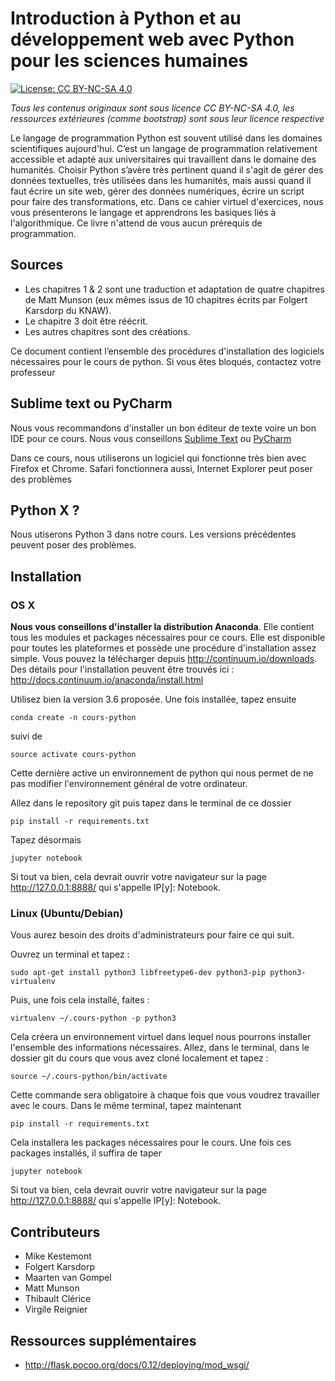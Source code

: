 Introduction à Python et au développement web avec Python pour les sciences humaines
===

[![License: CC BY-NC-SA 4.0](https://img.shields.io/badge/License-CC%20BY--NC--SA%204.0-lightgrey.svg)](https://creativecommons.org/licenses/by-nc-sa/4.0/)

*Tous les contenus originaux sont sous licence CC BY-NC-SA 4.0, les ressources extérieures (comme bootstrap) sont sous leur licence respective*


Le langage de programmation Python est souvent utilisé dans les domaines scientifiques aujourd'hui. C’est un langage de programmation relativement accessible et adapté aux universitaires qui travaillent dans le domaine des humanités. Choisir Python s’avère très pertinent quand il s'agit de gérer des données textuelles, très utilisées dans les humanités, mais aussi quand il faut écrire un site web, gérer des données numériques, écrire un script pour faire des transformations, etc. Dans ce cahier virtuel d'exercices, nous vous présenterons le langage et apprendrons les basiques liés à l'algorithmique. Ce livre n'attend de vous aucun prérequis de programmation.

## Sources

- Les chapitres 1 & 2 sont une traduction et adaptation de quatre chapitres de Matt Munson (eux mêmes issus de 10 chapitres écrits par Folgert Karsdorp du KNAW).
- Le chapitre 3 doit être réécrit.
- Les autres chapitres sont des créations.

Ce document contient l’ensemble des procédures d'installation des logiciels nécessaires pour le cours de python. Si vous êtes bloqués, contactez votre professeur

## Sublime text ou PyCharm

Nous vous recommandons d'installer un bon éditeur de texte voire un bon IDE pour ce cours. Nous vous conseillons [Sublime Text](https://www.sublimetext.com) ou [PyCharm](https://www.jetbrains.com/pycharm)

Dans ce cours, nous utiliserons un logiciel qui fonctionne très bien avec Firefox et Chrome. Safari fonctionnera aussi, Internet Explorer peut poser des problèmes 

## Python X ?

Nous utiserons Python 3 dans notre cours. Les versions précédentes peuvent poser des problèmes.


## Installation

### OS X

**Nous vous conseillons d'installer la distribution Anaconda**. Elle contient tous les modules et packages nécessaires pour ce cours. Elle est disponible pour toutes les plateformes et possède une procédure d'installation assez simple. Vous pouvez la télécharger depuis http://continuum.io/downloads.  Des détails pour l'installation peuvent être trouvés ici : http://docs.continuum.io/anaconda/install.html 

Utilisez bien la version 3.6 proposée. Une fois installée, tapez ensuite

```shell
conda create -n cours-python
```

suivi de

```shell
source activate cours-python
```

Cette dernière active un environnement de python qui nous permet de ne pas modifier l'environnement général de votre ordinateur. 

Allez dans le repository git puis tapez dans le terminal de ce dossier

```shell
pip install -r requirements.txt
```

Tapez désormais

```shell
jupyter notebook
```

Si tout va bien, cela devrait ouvrir votre navigateur sur la page http://127.0.0.1:8888/ qui s'appelle IP[y]: Notebook.

### Linux (Ubuntu/Debian)

Vous aurez besoin des droits d'administrateurs pour faire ce qui suit.

Ouvrez un terminal et tapez :

```shell
sudo apt-get install python3 libfreetype6-dev python3-pip python3-virtualenv
```

Puis, une fois cela installé, faites :

```shell
virtualenv ~/.cours-python -p python3
```
Cela créera un environnement virtuel dans lequel nous pourrons installer l'ensemble des informations nécessaires. Allez, dans le terminal, dans le dossier git du cours que vous avez cloné localement et tapez :

```shell
source ~/.cours-python/bin/activate
```

Cette commande sera obligatoire à chaque fois que vous voudrez travailler avec le cours. Dans le même terminal, tapez maintenant

```shell
pip install -r requirements.txt
```

Cela installera les packages nécessaires pour le cours. Une fois ces packages installés, il suffira de taper 

```shell
jupyter notebook
```

Si tout va bien, cela devrait ouvrir votre navigateur sur la page http://127.0.0.1:8888/ qui s'appelle IP[y]: Notebook.

## Contributeurs

- Mike Kestemont
- Folgert Karsdorp
- Maarten van Gompel
- Matt Munson
- Thibault Clérice
- Virgile Reignier

## Ressources supplémentaires
- http://flask.pocoo.org/docs/0.12/deploying/mod_wsgi/
